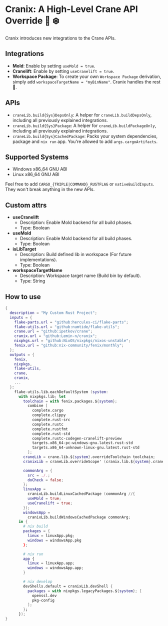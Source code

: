 # Cranix: A High-Level Crane API Override 🦀 ❄️

Cranix introduces new integrations to the Crane APIs.

## Integrations

- **Mold**: Enable by setting `useMold = true`.
- **Cranelift**: Enable by setting `useCranelift = true`.
- **Workspace Package**: To create your own `Workspace Package` derivation, simply add `workspaceTargetName = "myBinName"`. Cranix handles the rest 🦀.

## APIs

- `craneLib.build{Sys}DepsOnly`: A helper for `craneLib.buildDepsOnly`, including all previously explained integrations.
- `craneLib.build{Sys}Package`: A helper for `craneLib.buildPackageOnly`, including all previously explained integrations.
- `craneLib.build{Sys}CachedPackage`: Packs your system dependencies, package and `nix run` app. You're allowed to add `args.cargoArtifacts`.

## Supported Systems

- Windows x86_64 GNU ABI
- Linux x86_64 GNU ABI

Feel free to add `CARGO_{TRIPLE|COMMAND}_RUSTFLAG` or `nativeBuildInputs`. They won't break anything in the new APIs.

## Custom attrs

- **useCranelift**
  - Description: Enable Mold backend for all build phases.
  - Type: Boolean
- **useMold**
  - Description: Enable Mold backend for all build phases.
  - Type: Boolean
- **isLibTarget**
  - Description: Build defined lib in workspace (For future implementations).
  - Type: Boolean
- **workspaceTargetName**
  - Description: Workspace target name (Build bin by default).
  - Type: String

## How to use

```nix
{
  description = "My Custom Rust Project";
  inputs = {
    flake-parts.url = "github:hercules-ci/flake-parts";
    flake-utils.url = "github:numtide/flake-utils";
    crane.url = "github:ipetkov/crane";
    cranix.url = "github:Lemin-n/cranix";
    nixpkgs.url = "github:NixOS/nixpkgs/nixos-unstable";
    fenix.url = "github:nix-community/fenix/monthly";
  };
  outputs = {
    fenix,
    nixpkgs,
    flake-utils,
    crane,
    cranix,
    ...
  }:
    flake-utils.lib.eachDefaultSystem (system:
      with nixpkgs.lib; let
        toolchain = with fenix.packages.${system};
          combine [
            complete.cargo
            complete.clippy
            complete.rust-src
            complete.rustc
            complete.rustfmt
            complete.rust-std
            complete.rustc-codegen-cranelift-preview
            targets.x86_64-pc-windows-gnu.latest.rust-std
            targets.x86_64-unknown-linux-gnu.latest.rust-std
          ];
        craneLib = crane.lib.${system}.overrideToolchain toolchain;
        cranixLib = craneLib.overrideScope' (cranix.lib.${system}.craneOverride);

        commonArg = {
          src = ./.;
          doCheck = false;
        };
        linuxApp =
          cranixLib.buildLinuxCachedPackage (commonArg //{
          useMold = true;
          useCranelift = true;
        });
        windowsApp =
          cranixLib.buildWindowsCachedPackage commonArg;
      in {
        # nix build
        packages = {
          linux = linuxApp.pkg;
          windows = windowsApp.pkg
        };

        # nix run
        app {
          linux = linuxApp.app;
          windows = windowsApp.app;
        }

        # nix develop
        devShells.default = cranixLib.devShell {
          packages = with nixpkgs.legacyPackages.${system}; [
            openssl.dev
            pkg-config
          ];
        };
      });
}
```
